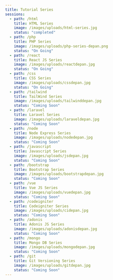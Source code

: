 ```yaml
---
title: Tutorial Series
sessions:
  - path: /html
    title: HTML Series
    image: /images/uploads/html-series.jpg
    status: "completed"
  - path: /php
    title: PHP Series
    image: /images/uploads/php-series-depan.png
    status: "On Going"
  - path: /react
    title: React JS Series
    image: /images/uploads/reactdepan.jpg
    status: "On Going"
  - path: /css
    title: CSS Series
    image: /images/uploads/cssdepan.jpg
    status: "On Going"
  - path: /tailwind
    title: TailWind Series
    image: /images/uploads/tailwinddepan.jpg
    status: "Coming Soon"
  - path: /laravel
    title: Laravel Series
    image: /images/uploads/laraveldepan.jpg
    status: "Coming Soon"
  - path: /node
    title: Node Express Series
    image: /images/uploads/nodedepan.jpg
    status: "Coming Soon"
  - path: /javascript
    title: Javascript Series
    image: /images/uploads/jsdepan.jpg
    status: "Coming Soon"
  - path: /bootstrap
    title: Bootstrap Series
    image: /images/uploads/bootstrapdepan.jpg
    status: "Coming Soon"
  - path: /vue
    title: Vue JS Series
    image: /images/uploads/vuedepan.jpg
    status: "Coming Soon"
  - path: /codeigniter
    title: Codeigniter Series
    image: /images/uploads/cidepan.jpg
    status: "Coming Soon"
  - path: /adonis
    title: Adonis JS Series
    image: /images/uploads/adonisdepan.jpg
    status: "Coming Soon"
  - path: /mongo
    title: Mongo DB Series
    image: /images/uploads/mongodepan.jpg
    status: "Coming Soon"
  - path: /git
    title: Git Versioning Series
    image: /images/uploads/gitdepan.jpg
    status: "Coming Soon"
---
```

